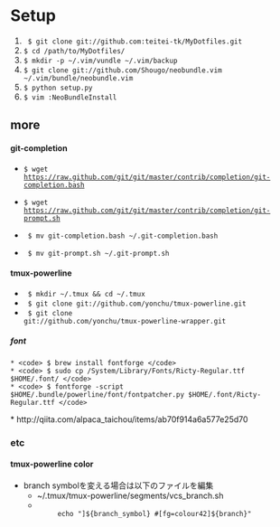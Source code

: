# Setup
1. <code> $ git clone git://github.com:teitei-tk/MyDotfiles.git </code>
1. <code>$ cd /path/to/MyDotfiles/</code>
1. <code>$ mkdir -p ~/.vim/vundle  ~/.vim/backup</code>
1. <code>$ git clone git://github.com/Shougo/neobundle.vim ~/.vim/bundle/neobundle.vim</code>
1. <code>$ python setup.py</code>
1. <code>$ vim :NeoBundleInstall</code>


## more
#### git-completion
* <code>$ wget https://raw.github.com/git/git/master/contrib/completion/git-completion.bash</code>
* <code>$ wget https://raw.github.com/git/git/master/contrib/completion/git-prompt.sh</code>

* <code> $ mv git-completion.bash ~/.git-completion.bash </code>
* <code> $ mv git-prompt.sh ~/.git-prompt.sh </code>

#### tmux-powerline
* <code> $ mkdir ~/.tmux && cd ~/.tmux </code>
* <code> $ git clone git://github.com/yonchu/tmux-powerline.git </code>
* <code> $ git clone git://github.com/yonchu/tmux-powerline-wrapper.git </code>
##### font
	* <code> $ brew install fontforge </code>
	* <code> $ sudo cp /System/Library/Fonts/Ricty-Regular.ttf $HOME/.font/ </code>
	* <code> $ fontforge -script $HOME/.bundle/powerline/font/fontpatcher.py $HOME/.font/Ricty-Regular.ttf </code>
</code>
	* http://qiita.com/alpaca_taichou/items/ab70f914a6a577e25d70

### etc
#### tmux-powerline color
* branch symbolを変える場合は以下のファイルを編集
	* ~/.tmux/tmux-powerline/segments/vcs_branch.sh
	* <code>
	       echo "]${branch_symbol} #[fg=colour42]${branch}"  
	  </code>
